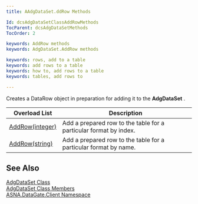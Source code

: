 ```yaml
---
title: AAdgDataSet.ddRow Methods

Id: dcsAdgDataSetClassAddRowMethods
TocParent: dcsAdgDataSetMethods
TocOrder: 2

keywords: AddRow methods
keywords: AdgDataSet.AddRow methods

keywords: rows, add to a table
keywords: add rows to a table
keywords: how to, add rows to a table
keywords: tables, add rows to

---
```


Creates a DataRow object in preparation for adding it to the **AdgDataSet** .
<br />



| Overload List | Description |
| ---- | ---- |
| [AddRow(integer)](adg-dataset-class-add-row-method1.html) | Add a prepared row to the table for a particular format by index. |
| [AddRow(string)](adg-dataset-class-add-row-method2.html) | Add a prepared row to the table for a particular format by name. |



## See Also


[AdgDataSet Class](adg-dataset-class.html)
      <br />
[AdgDataSet Class Members](adg-dataset-members.html)
      <br />
[ASNA.DataGate.Client Namespace](datagate-client-namespace.html)

